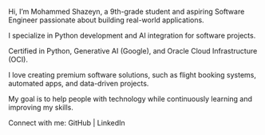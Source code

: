 Hi, I’m Mohammed Shazeyn, a 9th-grade student and aspiring Software Engineer passionate about building real-world applications.

I specialize in Python development and AI integration for software projects.

Certified in Python, Generative AI (Google), and Oracle Cloud Infrastructure (OCI).

I love creating premium software solutions, such as flight booking systems, automated apps, and data-driven projects.

My goal is to help people with technology while continuously learning and improving my skills.

Connect with me:
GitHub
 | LinkedIn
